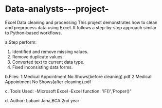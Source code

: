 # Data-analysts---project-
 Excel Data cleaning and processing
This project demonstrates how to clean and preprocess data using Excel. It follows a step-by-step approach similar to Python-based workflows.

a.Step perform:
1. Identified and remove missing values.
2.  Remove duplicate values.
3.  Converted text to current data type.
4.  Fixed inconsisting data forms.

b.Files:
1.Medical Appointment No Shows(before cleaning).pdf
2.Medical Appointment No Shows(after cleaning).pdf

c. Tools Used:
-Microsoft Excel
-Excel function: 'IF()','Proper()"

d. Author:
Labani Jana,BCA 2nd year
